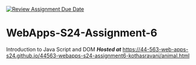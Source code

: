 [![Review Assignment Due Date](https://classroom.github.com/assets/deadline-readme-button-24ddc0f5d75046c5622901739e7c5dd533143b0c8e959d652212380cedb1ea36.svg)](https://classroom.github.com/a/1Z6dGCon)
# WebApps-S24-Assignment-6
Introduction to Java Script and DOM
***Hosted at***
<https://44-563-web-apps-s24.github.io/44563-webapps-s24-assignment6-kothasravani/animal.html>
